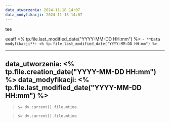 ```yaml
---
data_utworzenia: 2024-11-18 14:07
data_modyfikacji: 2024-11-18 14:07
---
```

tee

eeaff
<% tp.file.last_modified_date("YYYY-MM-DD HH:mm") %>
`- **Data modyfikacji**: <% tp.file.last_modified_date("YYYY-MM-DD HH:mm") %>`

---
data_utworzenia: <% tp.file.creation_date("YYYY-MM-DD HH:mm") %>
data_modyfikacji: <% tp.file.last_modified_date("YYYY-MM-DD HH:mm") %>
---
> `$= dv.current().file.mtime`

> `$= dv.current().file.mtime`


